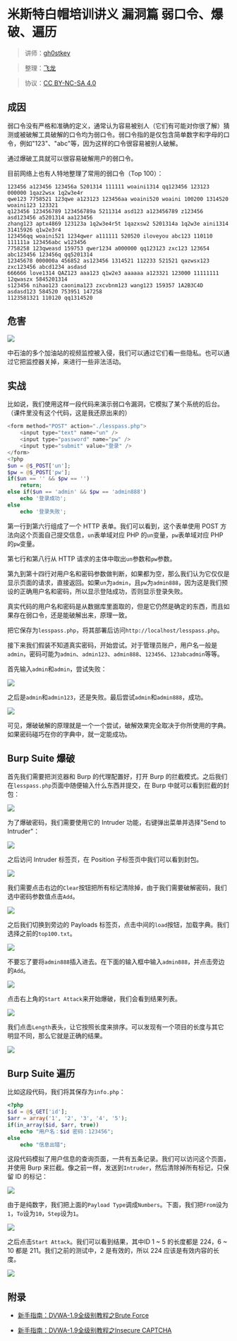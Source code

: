 # 米斯特白帽培训讲义 漏洞篇 弱口令、爆破、遍历

> 讲师：[gh0stkey](https://www.zhihu.com/people/gh0stkey/answers)

> 整理：[飞龙](https://github.com/)

> 协议：[CC BY-NC-SA 4.0](http://creativecommons.org/licenses/by-nc-sa/4.0/)

## 成因

弱口令没有严格和准确的定义，通常认为容易被别人（它们有可能对你很了解）猜测或被破解工具破解的口令均为弱口令。弱口令指的是仅包含简单数字和字母的口令，例如"123"、"abc"等，因为这样的口令很容易被别人破解。

通过爆破工具就可以很容易破解用户的弱口令。

目前网络上也有人特地整理了常用的弱口令（Top 100）：

```
123456 a123456 123456a 5201314 111111 woaini1314 qq123456 123123 000000 1qaz2wsx 1q2w3e4r 
qwe123 7758521 123qwe a123123 123456aa woaini520 woaini 100200 1314520 woaini123 123321 
q123456 123456789 123456789a 5211314 asd123 a123456789 z123456 asd123456 a5201314 aa123456 
zhang123 aptx4869 123123a 1q2w3e4r5t 1qazxsw2 5201314a 1q2w3e aini1314 31415926 q1w2e3r4 
123456qq woaini521 1234qwer a111111 520520 iloveyou abc123 110110 111111a 123456abc w123456 
7758258 123qweasd 159753 qwer1234 a000000 qq123123 zxc123 123654 abc123456 123456q qq5201314 
12345678 000000a 456852 as123456 1314521 112233 521521 qazwsx123 zxc123456 abcd1234 asdasd 
666666 love1314 QAZ123 aaa123 q1w2e3 aaaaaa a123321 123000 11111111 12qwaszx 5845201314 
s123456 nihao123 caonima123 zxcvbnm123 wang123 159357 1A2B3C4D asdasd123 584520 753951 147258 
1123581321 110120 qq1314520
```

## 危害

![](http://ww3.sinaimg.cn/large/841aea59jw1fau41nan6lj20tm0c5dh8.jpg)

中石油的多个加油站的视频监控被入侵，我们可以通过它们看一些隐私。也可以通过它把监控器关掉，来进行一些非法活动。

## 实战

比如说，我们使用这样一段代码来演示弱口令漏洞，它模拟了某个系统的后台。（课件里没有这个代码，这是我还原出来的）

```php
<form method="POST" action="./lesspass.php">
    <input type="text" name="un" />
    <input type="password" name="pw" />
    <input type="submit" value="登录" />
</form>
<?php
$un = @$_POST['un'];
$pw = @$_POST['pw'];
if($un == '' && $pw == '') 
    return;
else if($un == 'admin' && $pw == 'admin888') 
    echo '登录成功';
else
    echo '登录失败';
```

第一行到第六行组成了一个 HTTP 表单。我们可以看到，这个表单使用 POST 方法向这个页面自己提交信息，`un`表单域对应 PHP 的`un`变量，`pw`表单域对应 PHP 的`pw`变量。

第七行和第八行从 HTTP 请求的主体中取出`un`参数和`pw`参数。

第九到第十四行对用户名和密码参数做判断，如果都为空，那么我们认为它仅仅是显示页面的请求，直接返回。如果`un`为`admin`，且`pw`为`admin888`，因为这是我们预设的正确用户名和密码，所以显示登陆成功，否则显示登录失败。

真实代码的用户名和密码是从数据库里面取的，但是它仍然是确定的东西，而且如果存在弱口令，还是能破解出来，原理一致。

把它保存为`lesspass.php`，将其部署后访问`http://localhost/lesspass.php`。

接下来我们假装不知道真实密码，开始尝试。对于管理员账户，用户名一般是`admin`，密码可能为`admin`、`admin123`、`admin888`、`123456`、`123abcadmin`等等。

首先输入`admin`和`admin`，尝试失败：

![](http://ww4.sinaimg.cn/large/841aea59jw1fau41squzzj20eu04zwel.jpg)

之后是`admin`和`admin123`，还是失败。最后尝试`admin`和`admin888`，成功。

![](http://ww1.sinaimg.cn/large/841aea59jw1fau41x5e4hj20f0051glp.jpg)

可见，爆破破解的原理就是一个一个尝试，破解效果完全取决于你所使用的字典。如果密码碰巧在你的字典中，就一定能成功。

## Burp Suite 爆破

首先我们需要把浏览器和 Burp 的代理配置好，打开 Burp 的拦截模式。之后我们在`lesspass.php`页面中随便输入什么东西并提交，在 Burp 中就可以看到拦截的封包：

![](http://ww3.sinaimg.cn/large/841aea59jw1faygi4s5wej20rr0m7gnb.jpg)

为了爆破密码，我们需要使用它的 Intruder 功能，右键弹出菜单并选择"Send to Intruder"：

![](http://ww4.sinaimg.cn/large/841aea59jw1faygi9sth8j20rt0m60uv.jpg)

之后访问 Intruder 标签页，在 Position 子标签页中我们可以看到封包。

![](http://ww2.sinaimg.cn/large/841aea59jw1faygiibvt1j20rr0m2mz8.jpg)

我们需要点击右边的`Clear`按钮把所有标记清除掉，由于我们需要破解密码，我们选中密码参数值点击`Add`。

![](http://ww1.sinaimg.cn/large/841aea59jw1faygil5jxkj20ro0m5jtg.jpg)

之后我们切换到旁边的 Payloads 标签页，点击中间的`load`按钮，加载字典。我们选择之前的`top100.txt`。

![](http://ww2.sinaimg.cn/large/841aea59jw1faygio42flj20rt0m4q55.jpg)

不要忘了要将`admin888`插入进去。在下面的输入框中输入`admin888`，并点击旁边的`Add`。

![](http://ww2.sinaimg.cn/large/841aea59jw1faygir2s2jj20rq0m540d.jpg)

点击右上角的`Start Attack`来开始爆破，我们会看到结果列表。

![](http://ww3.sinaimg.cn/large/841aea59jw1faygitsdytj20rp0m4jte.jpg)

我们点击`Length`表头，让它按照长度来排序。可以发现有一个项目的长度与其它明显不同，那么它就是正确的结果。

![](http://ww3.sinaimg.cn/large/841aea59jw1faygiwxgzrj20rq0m2jtf.jpg)

## Burp Suite 遍历

比如这段代码，我们将其保存为`info.php`：

```php
<?php
$id = @$_GET['id'];
$arr = array('1', '2', '3', '4', '5');
if(in_array($id, $arr, true)) 
    echo "用户名：$id 密码：123456";
else
    echo "信息出错";
```

这段代码模拟了用户信息的查询页面，一共有五条记录。我们可以访问这个页面，并使用 Burp 来拦截。像之前一样，发送到`Intruder`，然后清除掉所有标记，只保留 ID 的标记：

![](http://ww3.sinaimg.cn/large/841aea59jw1faygj0igqjj20rq0m440f.jpg)

由于是纯数字，我们把上面的`Payload Type`调成`Numbers`。下面，我们把`From`设为`1`，`To`设为`10`，`Step`设为`1`。

![](http://ww1.sinaimg.cn/large/841aea59jw1faygj48uunj20rr0m3myp.jpg)

之后点击`Start Attack`。我们可以看到结果，其中ID 1 ~ 5 的长度都是 224，6 ~ 10 都是 211。我们之前的测试中，2 是有效的，所以 224 应该是有效内容的长度。

![](http://ww3.sinaimg.cn/large/841aea59jw1faygj81ytoj20rs0m7jt6.jpg)

## 附录

+   [新手指南：DVWA-1.9全级别教程之Brute Force](http://www.freebuf.com/articles/web/116437.html)

+   [新手指南：DVWA-1.9全级别教程之Insecure CAPTCHA](http://www.freebuf.com/articles/web/119692.html)
